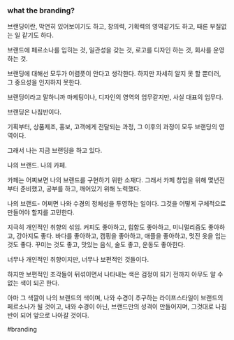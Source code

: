 
### what the branding?

브랜딩이란,
막연히 있어보이기도 하고,
창의력, 기획력의 영역같기도 하고,
때론 부질없는 일 같기도 하다.

브랜드에 페르소나를 입히는 것,
일관성을 갖는 것,
로고를 디자인 하는 것,
회사를 운영하는 것.

브랜딩에 대해선 
모두가 어렴풋이 안다고 생각한다.
하지만 자세히 알지 못 할 뿐더러,
그 중요성을 인지하지 못한다. 

브랜딩이라고 말하니까
마케팅이나, 디자인의 영역의 업무같지만,
사실 대표의 업무다.

브랜딩은 나침반이다.

기획부터, 상품제조, 홍보, 고객에게 전달되는 과정, 그 이후의 과정이
모두 브랜딩의 영역이다.

그래서 나는 지금 브랜딩을 하고 있다.

나의 브랜드.
나의 카페.

카페는 어찌보면 나의 브랜드를 구현하기 위한 소재다.
그래서 카페 창업을 위해 몇년전부터 준비했고,
공부를 하고, 깨어있기 위해 노력했다.

나의 브랜드-
어쩌면 나와 수경의 정체성을 투영하는 일이다.
그것을 어떻게 구체적으로 만들어야 할지를 고민한다.

지극히 개인적인 취향의 섞임.
커피도 좋아하고,
힙합도 좋아하고,
미니멀리즘도 좋아하고,
강아지도 좋다.
바다를 좋아하고,
캠핑을 좋아하고,
애플을 좋아하고,
멋진 옷을 입는 것도 좋다.
꾸미는 것도 좋고,
맛있는 음식, 술도 좋고,
운동도 좋아한다.

너무나 개인적인 취향이지만,
너무나 보편적인 것들이다.

하지만 보편적인 조각들이 뒤섞이면서 나타내는 색은
검정이 되기 전까지 아무도 알 수 없는 색이 되곤 한다.

아마 그 색깔이 나의 브랜드의 색이며,
나와 수경이 추구하는 라이프스타일이 브랜드의 페르소나가 될 것이고,
내와 수경이 아닌, 브랜드만의 성격이 만들어지며,
그것대로 나침반이 되어 앞으로 나아갈 것이다.

#branding


